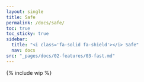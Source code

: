 ```yaml
---
layout: single
title: Safe
permalink: /docs/safe/
toc: true
toc_sticky: true
sidebar:
  title: "<i class='fa-solid fa-shield'></i> Safe"
  nav: docs
src: "_pages/docs/02-features/03-fast.md"
---
```


<!-- TODO: Explain bonds, escrow, dispute resolution and community support. Be clear that this is an early development and experimental project, use with utmost caution. -->

{% include wip %}